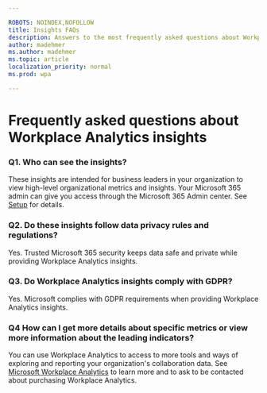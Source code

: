 ```yaml
---

ROBOTS: NOINDEX,NOFOLLOW
title: Insights FAQs
description: Answers to the most frequently asked questions about Workplace Analytics insights
author: madehmer
ms.author: madehmer
ms.topic: article
localization_priority: normal 
ms.prod: wpa

---
```

# Frequently asked questions about Workplace Analytics insights

### Q1. Who can see the insights?

These insights are intended for business leaders in your organization to view high-level organizational metrics and insights. Your Microsoft 365 admin can give you access through the Microsoft 365 Admin center. See [Setup](setup.md) for details. 

### Q2. Do these insights follow data privacy rules and regulations?

Yes. Trusted Microsoft 365 security keeps data safe and private while providing Workplace Analytics insights.

### Q3. Do Workplace Analytics insights comply with GDPR?

Yes. Microsoft complies with GDPR requirements when providing Workplace Analytics insights.

### Q4 How can I get more details about specific metrics or view more information about the leading indicators?

You can use Workplace Analytics to access to more tools and ways of exploring and reporting your organization's collaboration data. See [Microsoft Workplace Analytics](https://microsoft.com/microsoft-365/business/workplace-analytics) to learn more and to ask to be contacted about purchasing Workplace Analytics.

